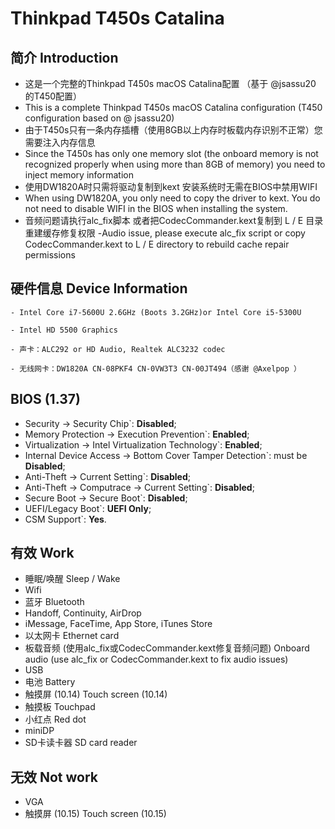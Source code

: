 # Thinkpad T450s Catalina
## 简介 Introduction
- 这是一个完整的Thinkpad T450s macOS Catalina配置 （基于 @jsassu20 的T450配置）
- This is a complete Thinkpad T450s macOS Catalina configuration (T450 configuration based on @ jsassu20)
- 由于T450s只有一条内存插槽（使用8GB以上内存时板载内存识别不正常）您需要注入内存信息
- Since the T450s has only one memory slot (the onboard memory is not recognized properly when using more than 8GB of memory) 
  you need to inject memory information
- 使用DW1820A时只需将驱动复制到kext 安装系统时无需在BIOS中禁用WIFI
- When using DW1820A, you only need to copy the driver to kext. You do not need to disable WIFI in the BIOS when installing     the system.
- 音频问题请执行alc_fix脚本 或者把CodecCommander.kext复制到 L / E 目录重建缓存修复权限
-Audio issue, please execute alc_fix script or copy CodecCommander.kext to L / E directory to rebuild cache repair permissions

## 硬件信息 Device Information

```  
- Intel Core i7-5600U 2.6GHz (Boots 3.2GHz)or Intel Core i5-5300U

- Intel HD 5500 Graphics 

- 声卡：ALC292 or HD Audio, Realtek ALC3232 codec

- 无线网卡：DW1820A CN-08PKF4 CN-0VW3T3 CN-00JT494（感谢 @Axelpop ）
```

## BIOS (1.37)
-  Security -> Security Chip`: **Disabled**;
-  Memory Protection -> Execution Prevention`: **Enabled**;
-  Virtualization -> Intel Virtualization Technology`: **Enabled**;
-  Internal Device Access -> Bottom Cover Tamper Detection`: must be **Disabled**;
-  Anti-Theft -> Current Setting`: **Disabled**;
-  Anti-Theft -> Computrace -> Current Setting`: **Disabled**;
-  Secure Boot -> Secure Boot`: **Disabled**;
-  UEFI/Legacy Boot`: **UEFI Only**;
-  CSM Support`: **Yes**.

## 有效 Work

- 睡眠/唤醒 Sleep / Wake
- Wifi
- 蓝牙 Bluetooth
- Handoff, Continuity, AirDrop 
- iMessage, FaceTime, App Store, iTunes Store
- 以太网卡 Ethernet card
- 板载音频 (使用alc_fix或CodecCommander.kext修复音频问题) Onboard audio (use alc_fix or CodecCommander.kext to fix audio issues)
- USB
- 电池 Battery
- 触摸屏 (10.14) Touch screen (10.14)
- 触摸板 Touchpad
- 小红点 Red dot
- miniDP
- SD卡读卡器 SD card reader

## 无效 Not work

- VGA
- 触摸屏 (10.15) Touch screen (10.15)
